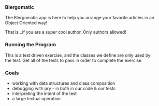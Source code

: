 ### Blergomatic

The Blergomatic app is here to help you arrange your favorite articles in an Object Oriented way!

That is...if you are a super cool author. Only authors allowed!

### Running the Program
This is a test driven exercise, and the classes we define are only used by the test. Get all of the tests to pass in order to complete the exercise.

### Goals
- working with data structures and class composition
- debugging with pry - in both in our code & our tests
- interpreting the intent of the test
- a large textual operation
